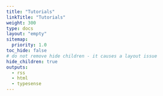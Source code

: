 ```yaml
---
title: "Tutorials"
linkTitle: "Tutorials"
weight: 300
type: docs
layout: "empty"
sitemap:
  priority: 1.0
toc_hide: false
# do not remove hide children - it causes a layout issue
hide_children: true
outputs:
  - rss
  - html
  - typesense
---
```

